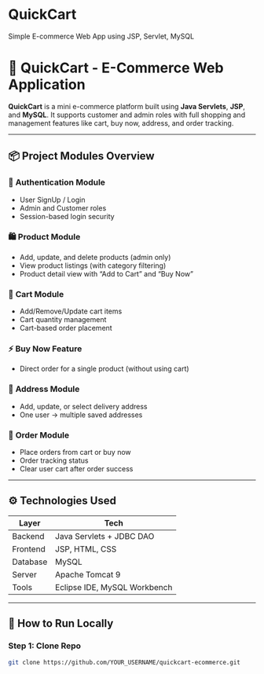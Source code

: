 # QuickCart
Simple E-commerce Web App using JSP, Servlet, MySQL

# 🛒 QuickCart - E-Commerce Web Application

**QuickCart** is a mini e-commerce platform built using **Java Servlets**, **JSP**, and **MySQL**. It supports customer and admin roles with full shopping and management features like cart, buy now, address, and order tracking.

---

## 📦 Project Modules Overview

### 👤 **Authentication Module**
- User SignUp / Login
- Admin and Customer roles
- Session-based login security

### 🛍️ **Product Module**
- Add, update, and delete products (admin only)
- View product listings (with category filtering)
- Product detail view with “Add to Cart” and “Buy Now”

### 🛒 **Cart Module**
- Add/Remove/Update cart items
- Cart quantity management
- Cart-based order placement

### ⚡ **Buy Now Feature**
- Direct order for a single product (without using cart)

### 📍 **Address Module**
- Add, update, or select delivery address
- One user → multiple saved addresses

### 🧾 **Order Module**
- Place orders from cart or buy now
- Order tracking status
- Clear user cart after order success

---

## ⚙️ Technologies Used

| Layer           | Tech                          |
|----------------|-------------------------------|
| Backend         | Java Servlets + JDBC DAO      |
| Frontend        | JSP, HTML, CSS                |
| Database        | MySQL                         |
| Server          | Apache Tomcat 9               |
| Tools           | Eclipse IDE, MySQL Workbench  |

---

## 🔧 How to Run Locally




### Step 1: Clone Repo
```bash
git clone https://github.com/YOUR_USERNAME/quickcart-ecommerce.git
